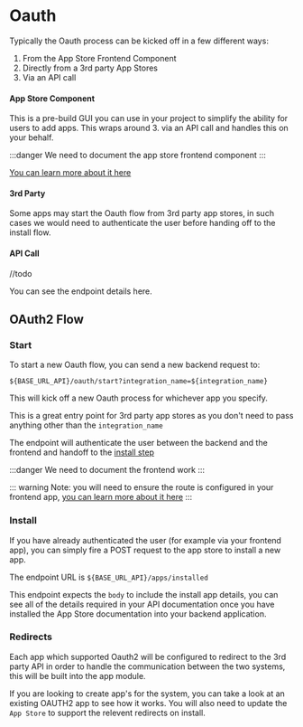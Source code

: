 # Oauth

Typically the Oauth process can be kicked off in a few different ways:

1. From the App Store Frontend Component
2. Directly from a 3rd party App Stores
3. Via an API call

#### App Store Component

This is a pre-build GUI you can use in your project to simplify the ability for users to add apps. This wraps around 3. via an API call and handles this on your behalf.

:::danger
We need to document the app store frontend component
:::

[You can learn more about it here](../../frontend/core/components/app-store/README.md)

#### 3rd Party 

Some apps may start the Oauth flow from 3rd party app stores, in such cases we would need to authenticate the user before handing off to the install flow.


#### API Call

//todo

You can see the endpoint details here.

## OAuth2 Flow

### Start

To start a new Oauth flow, you can send a new backend request to:

`${BASE_URL_API}/oauth/start?integration_name=${integration_name}`

This will kick off a new Oauth process for whichever app you specify.

This is a great entry point for 3rd party app stores as you don't need to pass anything other than the `integration_name`

The endpoint will authenticate the user between the backend and the frontend and handoff to the [install step](#install)

:::danger
We need to document the frontend work
:::

::: warning
Note: you will need to ensure the route is configured in your frontend app, [you can learn more about it here](#)
:::

### Install

If you have already authenticated the user (for example via your frontend app), you can simply fire a POST request to the app store to install a new app.

The endpoint URL is `${BASE_URL_API}/apps/installed`

This endpoint expects the `body` to include the install app details, you can see all of the details required in your API documentation once you have installed the App Store documentation into your backend application.

### Redirects

Each app which supported Oauth2 will be configured to redirect to the 3rd party API in order to handle the communication between the two systems, this will be built into the app module.

If you are looking to create app's for the system, you can take a look at an existing OAUTH2 app to see how it works. You will also need to update the `App Store` to support the relevent redirects on install. 